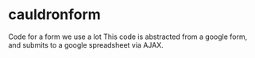 # cauldronform
Code for a form we use a lot
This code is abstracted from a google form, and submits to a google spreadsheet via AJAX.
